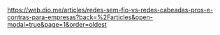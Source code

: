 https://web.dio.me/articles/redes-sem-fio-vs-redes-cabeadas-pros-e-contras-para-empresas?back=%2Farticles&open-modal=true&page=1&order=oldest
